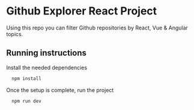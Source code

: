 # Github Explorer React Project

Using this repo you can filter Github repositories by React, Vue & Angular topics.

## Running instructions

Install the needed dependencies

```bash
  npm install
```

Once the setup is complete, run the project

```bash
  npm run dev
```
